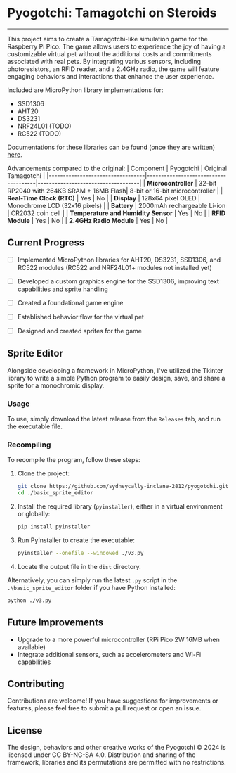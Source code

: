 # Pyogotchi: Tamagotchi on Steroids
---
This project aims to create a Tamagotchi-like simulation game for the Raspberry Pi Pico. The game allows users to experience the joy of having a customizable virtual pet without the additional costs and commitments associated with real pets. By integrating various sensors, including photoresistors, an RFID reader, and a 2.4GHz radio, the game will feature engaging behaviors and interactions that enhance the user experience.


Included are MicroPython library implementations for:
- SSD1306
- AHT20
- DS3231
- NRF24L01 (TODO)
- RC522 (TODO)


Documentations for these libraries can be found (once they are written) [here](https://github.com/sydneycally-inclane-2812/pyogotchi/blob/84fb608efcce4971d4bae1670eec62210f19c055/documentation/progress/vision.md). 


Advancements compared to the original:
| Component                        | Pyogotchi                         | Original Tamagotchi                |
|----------------------------------|--------------------------------------|------------------------------------|
| **Microcontroller**              | 32-bit RP2040 with 264KB SRAM + 16MB Flash| 8-bit or 16-bit microcontroller    |
| **Real-Time Clock (RTC)**        | Yes                                  | No                                 |
| **Display**                      | 128x64 pixel OLED                     | Monochrome LCD (32x16 pixels)     |
| **Battery**                      | 2000mAh rechargeable Li-ion          | CR2032 coin cell                   |
| **Temperature and Humidity Sensor** | Yes                              | No                                 |
| **RFID Module**                 | Yes                                  | No                                 |
| **2.4GHz Radio Module**         | Yes                                  | No                                 |

## Current Progress
- [ ] Implemented MicroPython libraries for AHT20, DS3231, SSD1306, and RC522 modules (RC522 and NRF24L01+ modules not installed yet)
- [ ] Developed a custom graphics engine for the SSD1306, improving text capabilities and sprite handling
- [ ] Created a foundational game engine
- [ ] Established behavior flow for the virtual pet
- [ ] Designed and created sprites for the game


## Sprite Editor

Alongside developing a framework in MicroPython, I've utilized the Tkinter library to write a simple Python program to easily design, save, and share a sprite for a monochromic display.

### Usage

To use, simply download the latest release from the `Releases` tab, and run the executable file.

### Recompiling

To recompile the program, follow these steps:

1. Clone the project:
   ```sh
   git clone https://github.com/sydneycally-inclane-2812/pyogotchi.git
   cd ./basic_sprite_editor
   ```

2. Install the required library (`pyinstaller`), either in a virtual environment or globally:
   ```sh
   pip install pyinstaller
   ```

3. Run PyInstaller to create the executable:
   ```sh
   pyinstaller --onefile --windowed ./v3.py
   ```

4. Locate the output file in the `dist` directory.

Alternatively, you can simply run the latest `.py` script in the `.\basic_sprite_editor` folder if you have Python installed:
   ```sh
   python ./v3.py
   ```

## Future Improvements
- Upgrade to a more powerful microcontroller (RPi Pico 2W 16MB when available)
- Integrate additional sensors, such as accelerometers and Wi-Fi capabilities

## Contributing
Contributions are welcome! If you have suggestions for improvements or features, please feel free to submit a pull request or open an issue.

## License
The design, behaviors and other creative works of the Pyogotchi © 2024 is licensed under CC BY-NC-SA 4.0. Distribution and sharing of the framework, libraries and its permutations are permitted with no restrictions.

